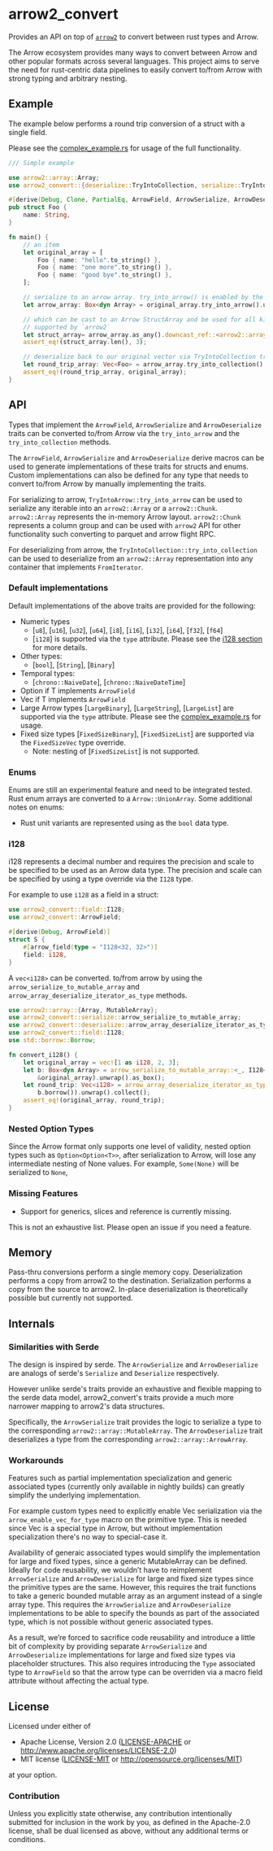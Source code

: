 # arrow2_convert

Provides an API on top of [`arrow2`](https://github.com/jorgecarleitao/arrow2) to convert between rust types and Arrow.

The Arrow ecosystem provides many ways to convert between Arrow and other popular formats across several languages. This project aims to serve the need for rust-centric data pipelines to easily convert to/from Arrow with strong typing and arbitrary nesting.

## Example

The example below performs a round trip conversion of a struct with a single field. 

Please see the [complex_example.rs](https://github.com/DataEngineeringLabs/arrow2-convert/blob/main/arrow2_convert/tests/complex_example.rs) for usage of the full functionality.

```rust
/// Simple example

use arrow2::array::Array;
use arrow2_convert::{deserialize::TryIntoCollection, serialize::TryIntoArrow, ArrowField, ArrowSerialize, ArrowDeserialize};

#[derive(Debug, Clone, PartialEq, ArrowField, ArrowSerialize, ArrowDeserialize)]
pub struct Foo {
    name: String,
}

fn main() {
    // an item
    let original_array = [
        Foo { name: "hello".to_string() },
        Foo { name: "one more".to_string() },
        Foo { name: "good bye".to_string() },
    ];

    // serialize to an arrow array. try_into_arrow() is enabled by the TryIntoArrow trait
    let arrow_array: Box<dyn Array> = original_array.try_into_arrow().unwrap();

    // which can be cast to an Arrow StructArray and be used for all kinds of IPC, FFI, etc.
    // supported by `arrow2`
    let struct_array= arrow_array.as_any().downcast_ref::<arrow2::array::StructArray>().unwrap();
    assert_eq!(struct_array.len(), 3);

    // deserialize back to our original vector via TryIntoCollection trait.
    let round_trip_array: Vec<Foo> = arrow_array.try_into_collection().unwrap();
    assert_eq!(round_trip_array, original_array);
}
```

## API

Types that implement the `ArrowField`, `ArrowSerialize` and `ArrowDeserialize` traits can be converted to/from Arrow via the `try_into_arrow` and the `try_into_collection` methods. 

The `ArrowField`, `ArrowSerialize` and `ArrowDeserialize` derive macros can be used to generate implementations of these traits for structs and enums. Custom implementations can also be defined for any type that needs to convert to/from Arrow by manually implementing the traits.

For serializing to arrow, `TryIntoArrow::try_into_arrow` can be used to serialize any iterable into an `arrow2::Array` or a `arrow2::Chunk`.  `arrow2::Array` represents the in-memory Arrow layout. `arrow2::Chunk` represents a column group and can be used with `arrow2` API for other functionality such converting to parquet and arrow flight RPC.

For deserializing from arrow, the `TryIntoCollection::try_into_collection` can be used to deserialize from an `arrow2::Array` representation into any container that implements `FromIterator`.

### Default implementations

Default implementations of the above traits are provided for the following:

- Numeric types
    - [`u8`], [`u16`], [`u32`], [`u64`], [`i8`], [`i16`], [`i32`], [`i64`], [`f32`], [`f64`]
    - [`i128`] is supported via the `type` attribute. Please see the [i128 section](#i128) for more details.
- Other types: 
    - [`bool`], [`String`], [`Binary`]
- Temporal types: 
    - [`chrono::NaiveDate`], [`chrono::NaiveDateTime`]
- Option<T> if T implements `ArrowField`
- Vec<T> if T implements `ArrowField`
- Large Arrow types [`LargeBinary`], [`LargeString`], [`LargeList`] are supported via the `type` attribute. Please see the [complex_example.rs](./arrow2_convert/tests/complex_example.rs) for usage.
- Fixed size types [`FixedSizeBinary`], [`FixedSizeList`] are supported via the `FixedSizeVec` type override.
    - Note: nesting of [`FixedSizeList`] is not supported.

### Enums

Enums are still an experimental feature and need to be integrated tested. Rust enum arrays are converted to a `Arrow::UnionArray`. Some additional notes on enums:

- Rust unit variants are represented using as the `bool` data type.

### i128

i128 represents a decimal number and requires the precision and scale to be specified to be used as an Arrow data type. The precision and scale can be specified by using a type override via the `I128` type. 

For example to use `i128` as a field in a struct:

```rust
use arrow2_convert::field::I128;
use arrow2_convert::ArrowField;

#[derive(Debug, ArrowField)]
struct S {
    #[arrow_field(type = "I128<32, 32>")]
    field: i128,
}
```

A `vec<i128>` can be converted. to/from arrow by using the `arrow_serialize_to_mutable_array` and `arrow_array_deserialize_iterator_as_type` methods. 

```rust
use arrow2::array::{Array, MutableArray};
use arrow2_convert::serialize::arrow_serialize_to_mutable_array;
use arrow2_convert::deserialize::arrow_array_deserialize_iterator_as_type;
use arrow2_convert::field::I128;
use std::borrow::Borrow;

fn convert_i128() {
    let original_array = vec![1 as i128, 2, 3];
    let b: Box<dyn Array> = arrow_serialize_to_mutable_array::<_, I128<32,32>, _>(
        &original_array).unwrap().as_box();
    let round_trip: Vec<i128> = arrow_array_deserialize_iterator_as_type::<_, I128<32,32>>(
        b.borrow()).unwrap().collect();
    assert_eq!(original_array, round_trip);
}

```
### Nested Option Types

Since the Arrow format only supports one level of validity, nested option types such as `Option<Option<T>>`, after serialization to Arrow, will lose any intermediate nesting of None values. For example, `Some(None)` will be serialized to `None`, 

### Missing Features

- Support for generics, slices and reference is currently missing.

This is not an exhaustive list. Please open an issue if you need a feature.
## Memory

Pass-thru conversions perform a single memory copy. Deserialization performs a copy from arrow2 to the destination. Serialization performs a copy from the source to arrow2. In-place deserialization is theoretically possible but currently not supported.

## Internals

### Similarities with Serde

The design is inspired by serde. The `ArrowSerialize` and `ArrowDeserialize` are analogs of serde's `Serialize` and `Deserialize` respectively.

However unlike serde's traits provide an exhaustive and flexible mapping to the serde data model, arrow2_convert's traits provide a much more narrower mapping to arrow2's data structures.

Specifically, the `ArrowSerialize` trait provides the logic to serialize a type to the corresponding `arrow2::array::MutableArray`. The `ArrowDeserialize` trait deserializes a type from the corresponding `arrow2::array::ArrowArray`. 

### Workarounds

Features such as partial implementation specialization and generic associated types (currently only available in nightly builds) can greatly simplify the underlying implementation.

For example custom types need to explicitly enable Vec<T> serialization via the `arrow_enable_vec_for_type` macro on the primitive type. This is needed since Vec<u8> is a special type in Arrow, but without implementation specialization there's no way to special-case it.

Availability of generaic associated types would simplify the implementation for large and fixed types, since a generic MutableArray can be defined. Ideally for code reusability, we wouldn’t have to reimplement `ArrowSerialize` and `ArrowDeserialize` for large and fixed size types since the primitive types are the same. However, this requires the trait functions to take a generic bounded mutable array as an argument instead of a single array type. This requires the `ArrowSerialize` and `ArrowDeserialize` implementations to be able to specify the bounds as part of the associated type, which is not possible without generic associated types.

As a result, we’re forced to sacrifice code reusability and introduce a little bit of complexity by providing separate `ArrowSerialize` and `ArrowDeserialize` implementations for large and fixed size types via placeholder structures. This also requires introducing the `Type` associated type to `ArrowField` so that the arrow type can be overriden via a macro field attribute without affecting the actual type.

## License

Licensed under either of

 * Apache License, Version 2.0 ([LICENSE-APACHE](LICENSE-APACHE) or http://www.apache.org/licenses/LICENSE-2.0)
 * MIT license ([LICENSE-MIT](LICENSE-MIT) or http://opensource.org/licenses/MIT)

at your option.

### Contribution

Unless you explicitly state otherwise, any contribution intentionally submitted for inclusion in the work by you, as defined in the Apache-2.0 license, shall be dual licensed as above, without any additional terms or conditions.
